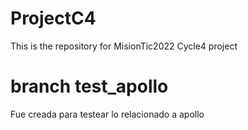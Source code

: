 # ProjectC4
This is the repository for MisionTic2022 Cycle4 project

# branch test_apollo
Fue creada para testear lo relacionado a apollo
